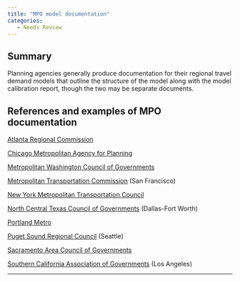 ```yaml
---
title: "MPO model documentation"
categories:
   - Needs Review
---
```


Summary
-------

Planning agencies generally produce documentation for their regional travel demand models that outline the structure of the model along with the model calibration report, though the two may be separate documents.

References and examples of MPO documentation
--------------------------------------------

[Atlanta Regional Commission](http://www.atlantaregional.com/File%20Library/Transportation/Travel%20Demand%20Model/tp_arcmodeldocumentation_022212.pdf)

[Chicago Metropolitan Agency for Planning](http://www.cmap.illinois.gov/data/transportation/modeling)

[Metropolitan Washington Council of Governments](http://www.mwcog.org/transportation/activities/models/documentation.asp)

[Metropolitan Transportation Commission](http://www.mtc.ca.gov/maps_and_data/datamart/forecast/BAYCAST%20Travel%20Models%20Tech%20Summary.pdf) (San Francisco)

[New York Metropolitan Transportation Council](http://www.nymtc.org/project/bpm/bpmmodel.html)

[North Central Texas Council of Governments](http://www.nctcog.org/trans/modeling/documentation/DFWRTMModelDescription.pdf) (Dallas-Fort Worth)

[Portland Metro](http://library.oregonmetro.gov/files/model_documentation_ivan_march08.pdf)

[Puget Sound Regional Council](http://www.psrc.org/assets/1511/model_doc_final_.pdf) (Seattle)

[Sacramento Area Council of Governments](http://www.sacog.org/2035/files/MTP-SCS/appendices/C-4%20SACSIM%20Documentation.pdf)

[Southern California Association of Governments](http://www.scag.ca.gov/DataAndTools/Pages/DataTools/Modeling.aspx) (Los Angeles)

------------------------------------------------------------------------

